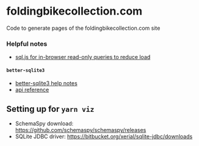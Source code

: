 # foldingbikecollection.com
Code to generate pages of the foldingbikecollection.com site

### Helpful notes
- [sql.js for in-browser read-only queries to reduce load](https://github.com/sql-js/sql.js)

#### `better-sqlite3`
- [better-sqlite3 help notes](https://github.com/JoshuaWise/better-sqlite3/issues/125)
- [api reference](https://github.com/JoshuaWise/better-sqlite3/blob/master/docs/api.md)

## Setting up for `yarn viz`
- SchemaSpy download: https://github.com/schemaspy/schemaspy/releases
- SQLite JDBC driver: https://bitbucket.org/xerial/sqlite-jdbc/downloads

